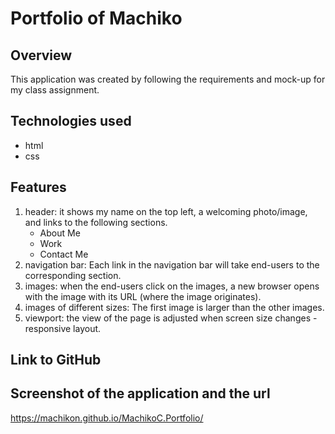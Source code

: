 # Portfolio of Machiko

## Overview
This application was created by following the requirements and mock-up for my class assignment.

## Technologies used
- html
- css

## Features
1. header: it shows my name on the top left, a welcoming photo/image, and links to the following sections.
   * About Me
   * Work
   * Contact Me
2. navigation bar: Each link in the navigation bar will take end-users to the corresponding section.
3. images: when the end-users click on the images, a new browser opens with the image with its URL (where the image originates). 
4. images of different sizes: The first image is larger than the other images.
5. viewport: the view of the page is adjusted when screen size changes - responsive layout.

## Link to GitHub


## Screenshot of the application and the url

https://machikon.github.io/MachikoC.Portfolio/
